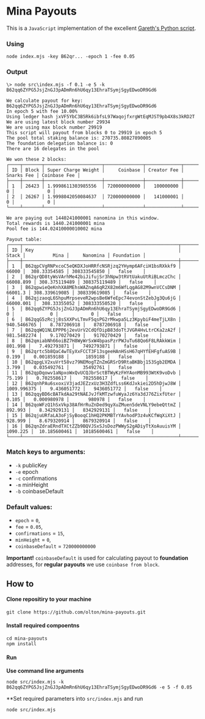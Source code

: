 # Mina Payouts

This is a `JavaScript` implementation of the excellent [Gareth's Python script](https://github.com/garethtdavies/mina-payout-script).

### Using
```shell
node index.mjs -key B62qr... -epoch 1 -fee 0.05
```

### Output
```shell
\> node src\index.mjs -f 0.1 -e 5 -k B62qq6ZYPG5JsjZnGJ3pADmRn6hU6qy13EhraTSymjSgyEDwoDR9Gd6

We calculate payout for key: B62qq6ZYPG5JsjZnGJ3pADmRn6hU6qy13EhraTSymjSgyEDwoDR9Gd6
In epoch 5 with fee 10.00%
Using ledger hash jxVF5YbC3B5Rk6ibfsL97WaqojfxrgWtEqMJST9pb4X8s3kRD2T
We are using latest block number 29934
We are using max block number 29919
This script will payout from blocks 0 to 29919 in epoch 5
The pool total staking balance is: 270735.80827890005
The foundation delegation balance is: 0
There are 16 delegates in the pool

We won these 2 blocks:
┌────┬───────┬─────────────────────┬──────────────┬─────────────┬────────────┬──────────────┐
│ ID │ Block │ Super Charge Weight │     Coinbase │ Creator Fee │ Snarks Fee │ Coinbase Fee │
├────┼───────┼─────────────────────┼──────────────┼─────────────┼────────────┼──────────────┤
│ 1  │ 26423 │ 1.9998611303985556  │ 720000000000 │   100000000 │          0 │            0 │
│ 2  │ 26267 │ 1.9998042050084637  │ 720000000000 │   141000001 │          0 │            0 │
└────┴───────┴─────────────────────┴──────────────┴─────────────┴────────────┴──────────────┘

We are paying out 1440241000001 nanomina in this window.
Total rewards is 1440.241000001 mina
Pool fee is 144.02410000010002 mina

Payout table:
┌────┬─────────────────────────────────────────────────────────┬─────────────┬───────────────┬──────────────┬────────────┐
│ ID │ Key                                                     │       Stack │          Mina │     Nanomina │ Foundation │
├────┼─────────────────────────────────────────────────────────┼─────────────┼───────────────┼──────────────┼────────────┤
│ 1  │ B62qpCVgRNPxcoC5eQKDXJoHRRfcNSRjzq2YHymp6AFciH1bsRXkkf9 │       66000 │  308.33354585 │ 308333545850 │   false    │
│ 2  │ B62qrQD8tyWsVArhMe42biJifujSr3hNpw3tRVtUakuUtRiBLmczChc │   66008.899 │ 308.375119489 │ 308375119489 │   false    │
│ 3  │ B62qpwieQeKnhXA8MEhsWAZnqA6qR2X82m6WfLqgAG82M9wnVCCsDNM │     66001.3 │ 308.339619085 │ 308339619085 │   false    │
│ 4  │ B62qjzaoqL6ShpuMrpseveR2wpsBe6WfeEpc74evonStZebJg3Qu6jG │   66000.001 │  308.33355052 │ 308333550520 │   false    │
│ 5  │ B62qq6ZYPG5JsjZnGJ3pADmRn6hU6qy13EhraTSymjSgyEDwoDR9Gd6 │           0 │             0 │            0 │   false    │
│ 6  │ B62qqG5zRcjj8sSXXPvLTmvF5qsPG2rMkwpa5Lz3KpybiF4meTjLX8n │ 940.5466765 │   8.787206918 │   8787206918 │   false    │
│ 7  │ B62qqWQ1NLEPPP6j2evUrV2CdQfDipB83doTtJVGR4HvLtrCKa2zA2f │ 981.5482274 │   9.170270429 │   9170270429 │   false    │
│ 8  │ B62qmiabNh66oiBZ7H8WyWrSxW4bpasPzrPWJuTu68Qo6F8LRAkkWim │     801.998 │   7.492793871 │   7492793871 │   false    │
│ 9  │ B62qrtc5b8QaC4wTEyXxFCCT3F13sgeeHAnHSsH67qHYfEHFgfuAS9B │       0.199 │   0.001859188 │      1859188 │   false    │
│ 10 │ B62qpgLV2xuVrt58vz79NEMogTZnZmGRSrD9RtaBKBbj153Sgb2EMDA │       3.799 │   0.035492761 │     35492761 │   false    │
│ 11 │ B62qpDqowv1aNpxoWxQvUCQJbrSctBTWyKzFHYAonMB993WtK9voDvb │      75.199 │   0.702558617 │    702558617 │   false    │
│ 12 │ B62qnhPAu6sxoxiV3jadJEZzxUz3H3ZdfLss6KdJxkiei2D5hDjwJ8W │ 1009.996375 │   9.436051772 │   9436051772 │   false    │
│ 13 │ B62qqyBD6cBATkdAa29tNAEJvJfkMTzwfuWyaJz6Ya3dJ76ZixfUter │       0.105 │   0.000980978 │       980978 │   false    │
│ 14 │ B62qoWFzQ1hSxVkp38AfHrRuZnDed9qyXuZMuen5deVNLY9ebeQttmZ │     892.993 │   8.342929131 │   8342929131 │   false    │
│ 15 │ B62qjuURfaLA3oFjSyBooqC1hHQ2PKMBTrYAvhodP3z4vKCfWqXiXtJ │     928.999 │   8.679320914 │   8679320914 │   false    │
│ 16 │ B62qnZdraERndTXCtZZb9BQVJSxSJsDozPWWyS2gADiyTtXoAuuisYM │    1090.225 │  10.185600461 │  10185600461 │   false    │
└────┴─────────────────────────────────────────────────────────┴─────────────┴───────────────┴──────────────┴────────────┘
```

### Match keys to arguments:
+ `-k` publicKey
+ `-e` epoch
+ `-c` confirmations
+ `-m` minHeight
+ `-b` coinbaseDefault

### Default values:
+ `epoch` = `0`,
+ `fee` = `0.05`,
+ `confirmations` = `15`,
+ `minHeight` = `0`,
+ `coinbaseDefault` = `720000000000`

**Important!**
`coinbaseDefault` is used for calculating payout to **foundation** addresses, for **regular payouts** we use `coinbase from block`.

## How to

#### Clone repositiry to your machine
```
git clone https://github.com/olton/mina-payouts.git
```

#### Install required compoentns
```
cd mina-payouts
npm install
```

#### Run
**Use command line arguments**
```
node src/index.mjs -k B62qq6ZYPG5JsjZnGJ3pADmRn6hU6qy13EhraTSymjSgyEDwoDR9Gd6 -e 5 -f 0.05
```

**Set required parameters into `src/index.mjs` and run
```
node src/index.mjs
```
